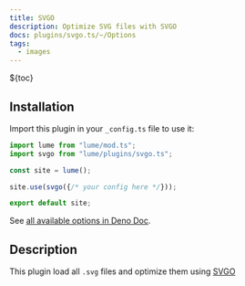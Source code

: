 ```yaml
---
title: SVGO
description: Optimize SVG files with SVGO
docs: plugins/svgo.ts/~/Options
tags:
  - images
---
```


${toc}

## Installation

Import this plugin in your `_config.ts` file to use it:

```js
import lume from "lume/mod.ts";
import svgo from "lume/plugins/svgo.ts";

const site = lume();

site.use(svgo({/* your config here */}));

export default site;
```

See
[all available options in Deno Doc](https://doc.deno.land/https/deno.land/x/lume@/plugins/svgo.ts/~/Options).

## Description

This plugin load all `.svg` files and optimize them using
[SVGO](https://github.com/svg/svgo)
